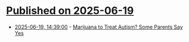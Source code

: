 # [Published on 2025-06-19](index.md)

* [2025-06-19, 14:39:00](https://soylentnews.org/article.pl?sid=25/06/18/1415223&from=rss) - [Marijuana to Treat Autism? Some Parents Say Yes](https://soylentnews.org/article.pl?sid=25/06/18/1415223&from=rss)
